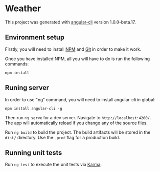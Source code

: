 # Weather

This project was generated with [angular-cli](https://github.com/angular/angular-cli) version 1.0.0-beta.17.

## Environment setup
Firstly, you will need to install [NPM](https://nodejs.org/) and [Git](https://git-scm.com/) in order to make it work.  

Once you have installed NPM, all you will have to do is run the following commands:

`npm install`

## Runing server
In order to use "ng" command, you will need to install angular-cli in global:

  `npm install angular-cli -g`

Then run `ng serve` for a dev server. Navigate to `http://localhost:4200/`. The app will automatically reload if you change any of the source files.

Run `ng build` to build the project. The build artifacts will be stored in the `dist/` directory. Use the `-prod` flag for a production build.

## Running unit tests

Run `ng test` to execute the unit tests via [Karma](https://karma-runner.github.io).
